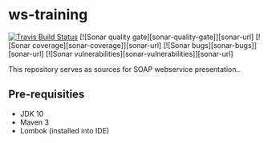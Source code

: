 # ws-training
[![Travis Build Status][travis-image]][travis-url-main] [![Sonar quality gate][sonar-quality-gate]][sonar-url] [![Sonar coverage][sonar-coverage]][sonar-url] [![Sonar bugs][sonar-bugs]][sonar-url] [![Sonar vulnerabilities][sonar-vulnerabilities]][sonar-url]

This repository serves as sources for SOAP webservice presentation..

## Pre-requisities
* JDK 10
* Maven 3
* Lombok (installed into IDE)

[travis-url-main]: https://travis-ci.org/arnosthavelka/ws-training
[travis-image]: https://travis-ci.org/arnosthavelka/ws-training.svg?branch=master
